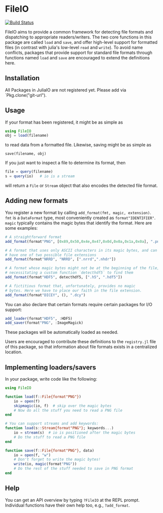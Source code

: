 # FileIO

[![Build Status](https://travis-ci.org/JuliaIO/FileIO.jl.svg?branch=master)](https://travis-ci.org/JuliaIO/FileIO.jl)

FileIO aims to provide a common framework for detecting file formats
and dispatching to appropriate readers/writers.  The two core
functions in this package are called `load` and `save`, and offer
high-level support for formatted files (in contrast with julia's
low-level `read` and `write`).  To avoid name conflicts, packages that
provide support for standard file formats through functions named
`load` and `save` are encouraged to extend the definitions here.

## Installation

All Packages in JuliaIO are not registered yet. Please add via `Pkg.clone("git-url").

## Usage

If your format has been registered, it might be as simple as
```jl
using FileIO
obj = load(filename)
```
to read data from a formatted file.  Likewise, saving might be as simple as
```
save(filename, obj)
```

If you just want to inspect a file to determine its format, then
```jl
file = query(filename)
s = query(io)   # io is a stream
```
will return a `File` or `Stream` object that also encodes the detected
file format.

## Adding new formats

You register a new format by calling `add_format(fmt, magic,
extension)`.  `fmt` is a `DataFormat` type, most conveniently created
as `format"IDENTIFIER"`.  `magic` typically contains the magic bytes
that identify the format.  Here are some examples:

```jl
# A straightforward format
add_format(format"PNG", [0x89,0x50,0x4e,0x47,0x0d,0x0a,0x1a,0x0a], ".png")

# A format that uses only ASCII characters in its magic bytes, and can
# have one of two possible file extensions
add_format(format"NRRD", "NRRD", [".nrrd",".nhdr"])

# A format whose magic bytes might not be at the beginning of the file,
# necessitating a custom function `detecthdf5` to find them
add_format(format"HDF5", detecthdf5, [".h5", ".hdf5"])

# A fictitious format that, unfortunately, provides no magic
# bytes. Here we have to place our faith in the file extension.
add_format(format"DICEY", (), ".dcy")
```

You can also declare that certain formats require certain packages for
I/O support:

```jl
add_loader(format"HDF5", :HDF5)
add_saver(format"PNG", :ImageMagick)
```
These packages will be automatically loaded as needed.

Users are encouraged to contribute these definitions to the
`registry.jl` file of this package, so that information about file
formats exists in a centralized location.

## Implementing loaders/savers

In your package, write code like the following:

```jl
using FileIO

function load(f::File{format"PNG"})
    io = open(f)
    skipmagic(io, f)  # skip over the magic bytes
    # Now do all the stuff you need to read a PNG file
end

# You can support streams and add keywords:
function load(s::Stream{format"PNG"}; keywords...)
    io = stream(s)  # io is positioned after the magic bytes
    # Do the stuff to read a PNG file
end

function save(f::File{format"PNG"}, data)
    io = open(f, "w")
    # Don't forget to write the magic bytes!
    write(io, magic(format"PNG"))
    # Do the rest of the stuff needed to save in PNG format
end
```

## Help

You can get an API overview by typing `?FileIO` at the REPL prompt.
Individual functions have their own help too, e.g., `?add_format`.
